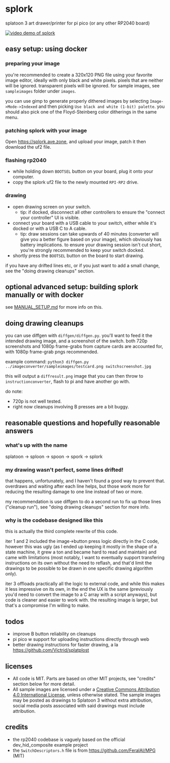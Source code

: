 # splork

splatoon 3 art drawer/printer for pi pico (or any other RP2040 board)

[![video demo of splork](https://thumbs.gfycat.com/SlimyFoolhardyBernesemountaindog-size_restricted.gif)](https://gfycat.com/slimyfoolhardybernesemountaindog)

## easy setup: using docker

### preparing your image

you're recommended to create a 320x120 PNG file using your favorite image editor, ideally with only black and white pixels. pixels that are neither will be ignored. transparent pixels will be ignored. for sample images, see `sampleimages` folder under `images`.

you can use gimp to generate properly dithered images by selecting `Image->Mode->Indexed` and then picking `Use black and white (1-bit) palette`. you should also pick one of the Floyd-Steinberg color ditherings in the same menu.

### patching splork with your image

Open https://splork.ave.zone, and upload your image, patch it then download the uf2 file.

### flashing rp2040

- while holding down `BOOTSEL` button on your board, plug it onto your computer.
- copy the splork uf2 file to the newly mounted `RPI-RP2` drive.

### drawing

- open drawing screen on your switch.
    - tip: if docked, disconnect all other controllers to ensure the "connect your controller" UI is visible.
- connect your board with a USB cable to your switch, either while it's docked or with a USB C to A cable.
    - tip: draw sessions can take upwards of 40 minutes (converter will give you a better figure based on your image), which obviously has battery implications. to ensure your drawing session isn't cut short, you're strongly recommended to keep your switch docked.
- shortly press the `BOOTSEL` button on the board to start drawing.

if you have any drifted lines etc, or if you just want to add a small change, see the "doing drawing cleanups" section.

## optional advanced setup: building splork manually or with docker

see [MANUAL_SETUP.md](/MANUAL_SETUP.md) for more info on this.

## doing drawing cleanups

you can use diffgen with `diffgen/diffgen.py`. you'll want to feed it the intended drawing image, and a screenshot of the switch. both 720p screenshots and 1080p frame-grabs from capture cards are accounted for, with 1080p frame-grab pngs recommended.

example command: `python3 diffgen.py ../imageconverter/sampleimages/testcard.png switchscreenshot.jpg`

this will output a `diffresult.png` image that you can then throw to `instructionconverter`, flash to pi and have another go with.

do note:
- 720p is not well tested.
- right now cleanups involving B presses are a bit buggy.

## reasonable questions and hopefully reasonable answers

### what's up with the name

splatoon -> sploon -> spoon -> spork -> splork

### my drawing wasn't perfect, some lines drifted!

that happens, unfortunately, and I haven't found a good way to prevent that. overdraws and waiting after each line helps, but those work more for reducing the resulting damage to one line instead of two or more.

my recommendation is use diffgen to do a second run to fix up those lines ("cleanup run"), see "doing drawing cleanups" section for more info.

### why is the codebase designed like this

this is actually the third complete rewrite of this code.

iter 1 and 2 included the image->button press logic directly in the C code, however this was ugly (as I ended up keeping it mostly in the shape of a state machine, it grew a ton and became hard to read and maintain) and came with limitations (most notably, I want to eventually support transfering instructions on its own without the need to reflash, and that'd limit the drawings to be possible to be drawn in one specific drawing algorithm only).

iter 3 offloads practically all the logic to external code, and while this makes it less impressive on its own, in the end the UX is the same (previously you'd need to convert the image to a C array with a script anyways), but code is cleaner and easier to work with. the resulting image is larger, but that's a compromise I'm willing to make.

## todos

- improve B button reliability on cleanups
- pi pico w support for uploading instructions directly through web
- better drawing instructions for faster drawing, a la https://github.com/Victrid/splatplost

## licenses

- All code is MIT. Parts are based on other MIT projects, see "credits" section below for more detail.
- All sample images are licensed under a [Creative Commons Attribution 4.0 International License](http://creativecommons.org/licenses/by/4.0/), unless otherwise stated. The sample images may be posted as drawings to Splatoon 3 without extra attribution, social media posts associated with said drawings must include attribution.

## credits

- the rp2040 codebase is vaguely based on the official dev_hid_composite example project
- the `SwitchDescriptors.h` file is from https://github.com/FeralAI/MPG (MIT)
